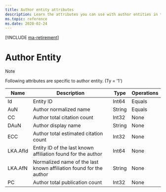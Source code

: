 ```yaml
---
title: Author entity attributes
description: Learn the attributes you can use with author entities in the Project Academic Knowledge API.
ms.topic: reference
ms.date: 2020-02-24
---
```

[!INCLUDE [ma-retirement](../includes/ma-retirement.md)]

# Author Entity

> [!NOTE]
> Following attributes are specific to author entity. (Ty = '1')

Name | Description | Type | Operations
--- | --- | --- | ---
Id | Entity ID | Int64 | Equals
AuN | Author normalized name | String | Equals
CC | Author total citation count | Int32 | None 
DAuN | Author display name | String | None
ECC | Author total estimated citation count | Int32 | None
LKA.AfId | Entity ID of the last known affiliation found for the author | Int64 | None
LKA.AfN | Normalized name of the last known affiliation found for the author | String | None
PC | Author total publication count | Int32 | None
